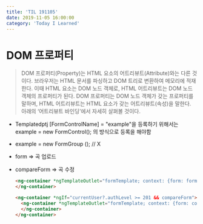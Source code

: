 ```yaml
---
title: 'TIL 191105'
date: 2019-11-05 16:00:00
category: 'Today I Learned'
---
```




# DOM 프로퍼티



> DOM 프로퍼티(Property)는 HTML 요소의 어트리뷰트(Attribute)와는 다른 것이다. 브라우저는 HTML 문서를 파싱하고 DOM 트리로 변환하여 메모리에 적재한다. 이때 HTML 요소는 DOM 노드 객체로, HTML 어트리뷰트는 DOM 노드 객체의 프로퍼티가 된다. DOM 프로퍼티는 DOM 노드 객체가 갖는 프로퍼티를 말하며, HTML 어트리뷰트는 HTML 요소가 갖는 어트리뷰트(속성)을 말한다. 아래의 ‘어트리뷰트 바인딩’에서 자세히 살펴볼 것이다.

- Templatedptj [FormControlName] = "example"을 등록하기 위해서는 example = new FormControl(); 의 방식으로 등록을 해야함

- example = new FormGroup (); // X

- form ⇒ 곡 업로드

- compareForm ⇒ 곡 수정

  ```html
  <ng-container *ngTemplateOutlet="formTemplate; context: {form: form, formGroup: formGroup, type: 'default'}">
  </ng-container>
  
  <ng-container *ngIf="currentUser?.authLevel >= 201 && compareForm">
    <ng-container *ngTemplateOutlet="formTemplate; context: {form: compareForm, formGroup: compareFormGroup, type: 'current'}">
    </ng-container>
  </ng-container>
  ```

  


